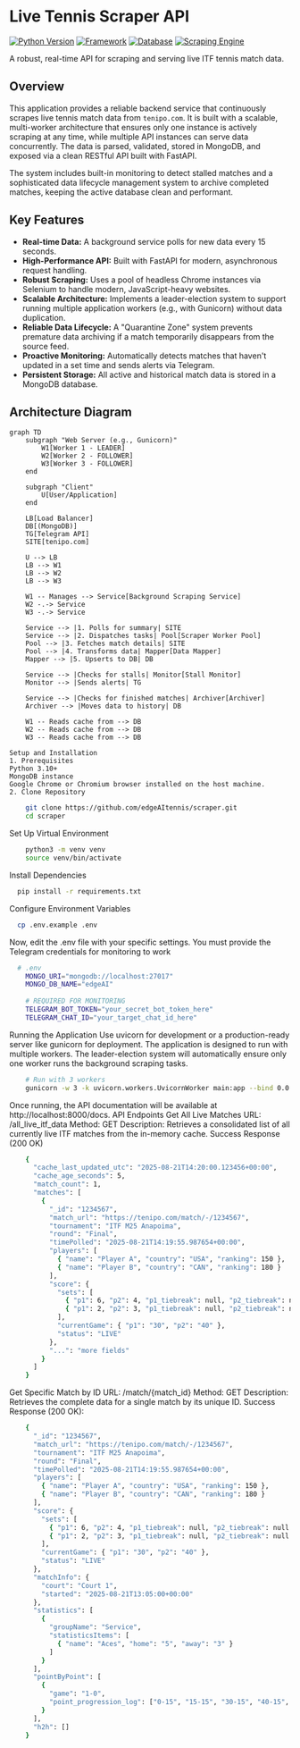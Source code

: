 # Live Tennis Scraper API

[![Python Version](https://img.shields.io/badge/python-3.10+-blue.svg)](https://www.python.org/)
[![Framework](https://img.shields.io/badge/framework-FastAPI-green.svg)](https://fastapi.tiangolo.com/)
[![Database](https://img.shields.io/badge/database-MongoDB-brightgreen.svg)](https://www.mongodb.com/)
[![Scraping Engine](https://img.shields.io/badge/scraper-Selenium-orange.svg)](https://www.selenium.dev/)

A robust, real-time API for scraping and serving live ITF tennis match data.

## Overview

This application provides a reliable backend service that continuously scrapes live tennis match data from `tenipo.com`. It is built with a scalable, multi-worker architecture that ensures only one instance is actively scraping at any time, while multiple API instances can serve data concurrently. The data is parsed, validated, stored in MongoDB, and exposed via a clean RESTful API built with FastAPI.

The system includes built-in monitoring to detect stalled matches and a sophisticated data lifecycle management system to archive completed matches, keeping the active database clean and performant.

## Key Features

-   **Real-time Data:** A background service polls for new data every 15 seconds.
-   **High-Performance API:** Built with FastAPI for modern, asynchronous request handling.
-   **Robust Scraping:** Uses a pool of headless Chrome instances via Selenium to handle modern, JavaScript-heavy websites.
-   **Scalable Architecture:** Implements a leader-election system to support running multiple application workers (e.g., with Gunicorn) without data duplication.
-   **Reliable Data Lifecycle:** A "Quarantine Zone" system prevents premature data archiving if a match temporarily disappears from the source feed.
-   **Proactive Monitoring:** Automatically detects matches that haven't updated in a set time and sends alerts via Telegram.
-   **Persistent Storage:** All active and historical match data is stored in a MongoDB database.

## Architecture Diagram

```mermaid
graph TD
    subgraph "Web Server (e.g., Gunicorn)"
        W1[Worker 1 - LEADER]
        W2[Worker 2 - FOLLOWER]
        W3[Worker 3 - FOLLOWER]
    end

    subgraph "Client"
        U[User/Application]
    end

    LB[Load Balancer]
    DB[(MongoDB)]
    TG[Telegram API]
    SITE[tenipo.com]

    U --> LB
    LB --> W1
    LB --> W2
    LB --> W3

    W1 -- Manages --> Service[Background Scraping Service]
    W2 -.-> Service
    W3 -.-> Service

    Service --> |1. Polls for summary| SITE
    Service --> |2. Dispatches tasks| Pool[Scraper Worker Pool]
    Pool --> |3. Fetches match details| SITE
    Pool --> |4. Transforms data| Mapper[Data Mapper]
    Mapper --> |5. Upserts to DB| DB

    Service --> |Checks for stalls| Monitor[Stall Monitor]
    Monitor --> |Sends alerts| TG

    Service --> |Checks for finished matches| Archiver[Archiver]
    Archiver --> |Moves data to history| DB

    W1 -- Reads cache from --> DB
    W2 -- Reads cache from --> DB
    W3 -- Reads cache from --> DB
    
Setup and Installation
1. Prerequisites
Python 3.10+
MongoDB instance
Google Chrome or Chromium browser installed on the host machine.
2. Clone Repository
```
```bash
    git clone https://github.com/edgeAItennis/scraper.git
    cd scraper
```
Set Up Virtual Environment
```bash
    python3 -m venv venv
    source venv/bin/activate
```
 Install Dependencies
```bash
  pip install -r requirements.txt
```
Configure Environment Variables
```bash
  cp .env.example .env
```
Now, edit the .env file with your specific settings. You must provide the Telegram credentials
for monitoring to work
```bash
  # .env
    MONGO_URI="mongodb://localhost:27017"
    MONGO_DB_NAME="edgeAI"
    
    # REQUIRED FOR MONITORING
    TELEGRAM_BOT_TOKEN="your_secret_bot_token_here"
    TELEGRAM_CHAT_ID="your_target_chat_id_here"
```
Running the Application
Use uvicorn for development or a production-ready server like gunicorn for deployment.
The application is designed to run with multiple workers. 
The leader-election system will automatically ensure only one worker runs the background scraping tasks.
```bash
    # Run with 3 workers
    gunicorn -w 3 -k uvicorn.workers.UvicornWorker main:app --bind 0.0.0.0:8000
```

Once running, the API documentation will be available at http://localhost:8000/docs.
API Endpoints
Get All Live Matches
URL: /all_live_itf_data
Method: GET
Description: Retrieves a consolidated list of all currently live ITF matches from the in-memory cache.
Success Response (200 OK)

```bash
    {
      "cache_last_updated_utc": "2025-08-21T14:20:00.123456+00:00",
      "cache_age_seconds": 5,
      "match_count": 1,
      "matches": [
        {
          "_id": "1234567",
          "match_url": "https://tenipo.com/match/-/1234567",
          "tournament": "ITF M25 Anapoima",
          "round": "Final",
          "timePolled": "2025-08-21T14:19:55.987654+00:00",
          "players": [
            { "name": "Player A", "country": "USA", "ranking": 150 },
            { "name": "Player B", "country": "CAN", "ranking": 180 }
          ],
          "score": {
            "sets": [
              { "p1": 6, "p2": 4, "p1_tiebreak": null, "p2_tiebreak": null },
              { "p1": 2, "p2": 3, "p1_tiebreak": null, "p2_tiebreak": null }
            ],
            "currentGame": { "p1": "30", "p2": "40" },
            "status": "LIVE"
          },
          "...": "more fields"
        }
      ]
    }
```
Get Specific Match by ID
URL: /match/{match_id}
Method: GET
Description: Retrieves the complete data for a single match by its unique ID.
Success Response (200 OK):

```bash
    {
      "_id": "1234567",
      "match_url": "https://tenipo.com/match/-/1234567",
      "tournament": "ITF M25 Anapoima",
      "round": "Final",
      "timePolled": "2025-08-21T14:19:55.987654+00:00",
      "players": [
        { "name": "Player A", "country": "USA", "ranking": 150 },
        { "name": "Player B", "country": "CAN", "ranking": 180 }
      ],
      "score": {
        "sets": [
          { "p1": 6, "p2": 4, "p1_tiebreak": null, "p2_tiebreak": null },
          { "p1": 2, "p2": 3, "p1_tiebreak": null, "p2_tiebreak": null }
        ],
        "currentGame": { "p1": "30", "p2": "40" },
        "status": "LIVE"
      },
      "matchInfo": {
        "court": "Court 1",
        "started": "2025-08-21T13:05:00+00:00"
      },
      "statistics": [
        {
          "groupName": "Service",
          "statisticsItems": [
            { "name": "Aces", "home": "5", "away": "3" }
          ]
        }
      ],
      "pointByPoint": [
        {
          "game": "1-0",
          "point_progression_log": ["0-15", "15-15", "30-15", "40-15", "Game Player A"]
        }
      ],
      "h2h": []
    }
```

